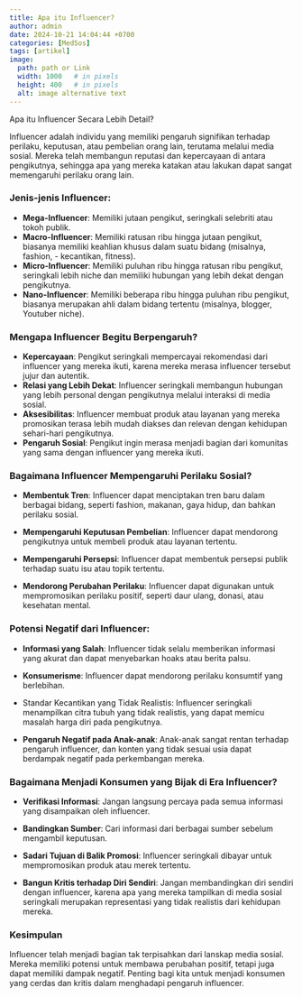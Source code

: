 ```yaml
---
title: Apa itu Influencer?
author: admin
date: 2024-10-21 14:04:44 +0700
categories: [MedSos]
tags: [artikel]
image:
  path: path or Link
  width: 1000   # in pixels
  height: 400   # in pixels
  alt: image alternative text
---
```

Apa itu Influencer Secara Lebih Detail?

Influencer adalah individu yang memiliki pengaruh signifikan terhadap perilaku, keputusan, atau pembelian orang lain, terutama melalui media sosial. Mereka telah membangun reputasi dan kepercayaan di antara pengikutnya, sehingga apa yang mereka katakan atau lakukan dapat sangat memengaruhi perilaku orang lain.

### Jenis-jenis Influencer:

- **Mega-Influencer**: Memiliki jutaan pengikut, seringkali selebriti atau tokoh publik.
- **Macro-Influencer**: Memiliki ratusan ribu hingga jutaan pengikut, biasanya memiliki keahlian khusus dalam suatu bidang (misalnya, fashion, - kecantikan, fitness).
- **Micro-Influencer**: Memiliki puluhan ribu hingga ratusan ribu pengikut, seringkali lebih niche dan memiliki hubungan yang lebih dekat dengan pengikutnya.
- **Nano-Influencer**: Memiliki beberapa ribu hingga puluhan ribu pengikut, biasanya merupakan ahli dalam bidang tertentu (misalnya, blogger, Youtuber niche).

### Mengapa Influencer Begitu Berpengaruh?

- **Kepercayaan**: Pengikut seringkali mempercayai rekomendasi dari influencer yang mereka ikuti, karena mereka merasa influencer tersebut jujur dan autentik.
- **Relasi yang Lebih Dekat**: Influencer seringkali membangun hubungan yang lebih personal dengan pengikutnya melalui interaksi di media sosial.
- **Aksesibilitas**: Influencer membuat produk atau layanan yang mereka promosikan terasa lebih mudah diakses dan relevan dengan kehidupan sehari-hari pengikutnya.
- **Pengaruh Sosial**: Pengikut ingin merasa menjadi bagian dari komunitas yang sama dengan influencer yang mereka ikuti.

### Bagaimana Influencer Mempengaruhi Perilaku Sosial?

- **Membentuk Tren**: 
  Influencer dapat menciptakan tren baru dalam berbagai bidang, seperti fashion, makanan, gaya hidup, dan bahkan perilaku sosial.

- **Mempengaruhi Keputusan Pembelian**: 
  Influencer dapat mendorong pengikutnya untuk membeli produk atau layanan tertentu.

- **Mempengaruhi Persepsi**: 
  Influencer dapat membentuk persepsi publik terhadap suatu isu atau topik tertentu.

- **Mendorong Perubahan Perilaku**: 
  Influencer dapat digunakan untuk mempromosikan perilaku positif, seperti daur ulang, donasi, atau kesehatan mental.


### Potensi Negatif dari Influencer:

- **Informasi yang Salah**: 
  Influencer tidak selalu memberikan informasi yang akurat dan dapat menyebarkan hoaks atau berita palsu.

- **Konsumerisme**: 
  Influencer dapat mendorong perilaku konsumtif yang berlebihan.

- Standar Kecantikan yang Tidak Realistis: 
  Influencer seringkali menampilkan citra tubuh yang tidak realistis, yang dapat memicu masalah harga diri pada pengikutnya.

- **Pengaruh Negatif pada Anak-anak**: 
  Anak-anak sangat rentan terhadap pengaruh influencer, dan konten yang tidak sesuai usia dapat berdampak negatif pada perkembangan mereka.


### Bagaimana Menjadi Konsumen yang Bijak di Era Influencer?

- **Verifikasi Informasi**: 
  Jangan langsung percaya pada semua informasi yang disampaikan oleh influencer.

- **Bandingkan Sumber**: 
  Cari informasi dari berbagai sumber sebelum mengambil keputusan.

- **Sadari Tujuan di Balik Promosi**: 
  Influencer seringkali dibayar untuk mempromosikan produk atau merek tertentu.

- **Bangun Kritis terhadap Diri Sendiri**: 
  Jangan membandingkan diri sendiri dengan influencer, karena apa yang mereka tampilkan di media sosial seringkali merupakan representasi yang tidak realistis dari kehidupan mereka.


### Kesimpulan

Influencer telah menjadi bagian tak terpisahkan dari lanskap media sosial. Mereka memiliki potensi untuk membawa perubahan positif, tetapi juga dapat memiliki dampak negatif. Penting bagi kita untuk menjadi konsumen yang cerdas dan kritis dalam menghadapi pengaruh influencer.